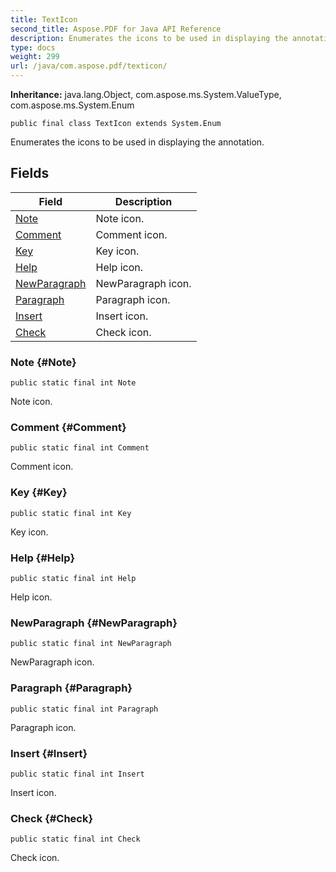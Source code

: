 ```yaml
---
title: TextIcon
second_title: Aspose.PDF for Java API Reference
description: Enumerates the icons to be used in displaying the annotation.
type: docs
weight: 299
url: /java/com.aspose.pdf/texticon/
---
```

**Inheritance:**
java.lang.Object, com.aspose.ms.System.ValueType, com.aspose.ms.System.Enum
```
public final class TextIcon extends System.Enum
```

Enumerates the icons to be used in displaying the annotation.
## Fields

| Field | Description |
| --- | --- |
| [Note](#Note) | Note icon. |
| [Comment](#Comment) | Comment icon. |
| [Key](#Key) | Key icon. |
| [Help](#Help) | Help icon. |
| [NewParagraph](#NewParagraph) | NewParagraph icon. |
| [Paragraph](#Paragraph) | Paragraph icon. |
| [Insert](#Insert) | Insert icon. |
| [Check](#Check) | Check icon. |
### Note {#Note}
```
public static final int Note
```


Note icon.

### Comment {#Comment}
```
public static final int Comment
```


Comment icon.

### Key {#Key}
```
public static final int Key
```


Key icon.

### Help {#Help}
```
public static final int Help
```


Help icon.

### NewParagraph {#NewParagraph}
```
public static final int NewParagraph
```


NewParagraph icon.

### Paragraph {#Paragraph}
```
public static final int Paragraph
```


Paragraph icon.

### Insert {#Insert}
```
public static final int Insert
```


Insert icon.

### Check {#Check}
```
public static final int Check
```


Check icon.

